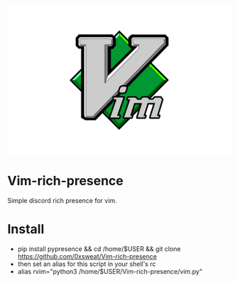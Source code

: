 ![Vim logo](https://github.com/0xsweat/Vim-rich-presence/blob/main/vim.png)
# Vim-rich-presence
Simple discord rich presence for vim.
# Install
- pip install pypresence && cd /home/$USER && git clone https://github.com/0xsweat/Vim-rich-presence
- then set an alias for this script in your shell's rc
-   alias rvim="python3 /home/$USER/Vim-rich-presence/vim.py"
